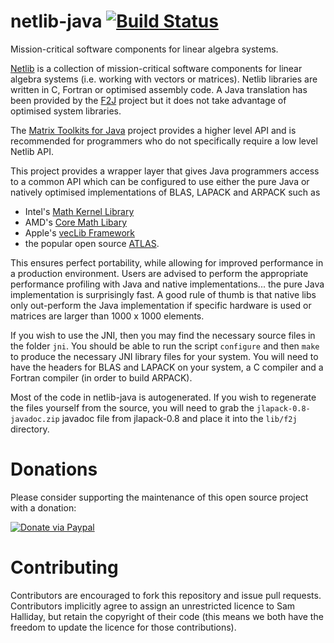 netlib-java [![Build Status](https://travis-ci.org/fommil/netlib-java.png?branch=master)](https://travis-ci.org/fommil/netlib-java)
===========

Mission-critical software components for linear algebra systems.

[Netlib](http://netlib.org/liblist.html) is a collection of mission-critical software components for linear algebra systems (i.e. working with vectors or matrices). Netlib libraries are written in C, Fortran or optimised assembly code. A Java translation has been provided by the [F2J](http://sourceforge.net/projects/f2j/) project but it does not take advantage of optimised system libraries.

The [Matrix Toolkits for Java](https://github.com/fommil/matrix-toolkits-java) project provides a higher level API and is recommended for programmers who do not specifically require a low level Netlib API.

This project provides a wrapper layer that gives Java programmers access to a common API which can be configured to use either the pure Java or natively optimised implementations of BLAS, LAPACK and ARPACK such as

  * Intel's [Math Kernel Library](http://www.intel.com/cd/software/products/asmo-na/eng/307757.htm)
  * AMD's [Core Math Libary](http://developer.amd.com/acml.jsp)
  * Apple's [vecLib Framework](http://developer.apple.com/hardwaredrivers/ve/vector_libraries.html)
  * the popular open source [ATLAS](http://math-atlas.sourceforge.net).

This ensures perfect portability, while allowing for improved performance in a production environment. Users are advised to perform the appropriate performance profiling with Java and native implementations... the pure Java implementation is surprisingly fast. A good rule of thumb is that native libs only out-perform the Java implementation if specific hardware is used or matrices are larger than 1000 x 1000 elements.

If you wish to use the JNI, then you may find the necessary source files in the folder `jni`. You should be able to run the script `configure` and then `make` to produce the necessary JNI library files for your system. You will need to have the headers for BLAS and LAPACK on your system, a C compiler and a Fortran compiler (in order to build ARPACK).

Most of the code in netlib-java is autogenerated. If you wish to regenerate the files yourself from the source, you will need to grab the `jlapack-0.8-javadoc.zip` javadoc file from jlapack-0.8 and place it into the `lib/f2j` directory.


Donations
=========

Please consider supporting the maintenance of this open source project with a donation:

[![Donate via Paypal](https://www.paypal.com/en_US/i/btn/btn_donateCC_LG.gif)](https://www.paypal.com/cgi-bin/webscr?cmd=_donations&business=B2HW5ATB8C3QW&lc=GB&item_name=netlib-java&currency_code=GBP&bn=PP%2dDonationsBF%3abtn_donateCC_LG%2egif%3aNonHosted)


Contributing
============

Contributors are encouraged to fork this repository and issue pull
requests. Contributors implicitly agree to assign an unrestricted licence
to Sam Halliday, but retain the copyright of their code (this means
we both have the freedom to update the licence for those contributions).

